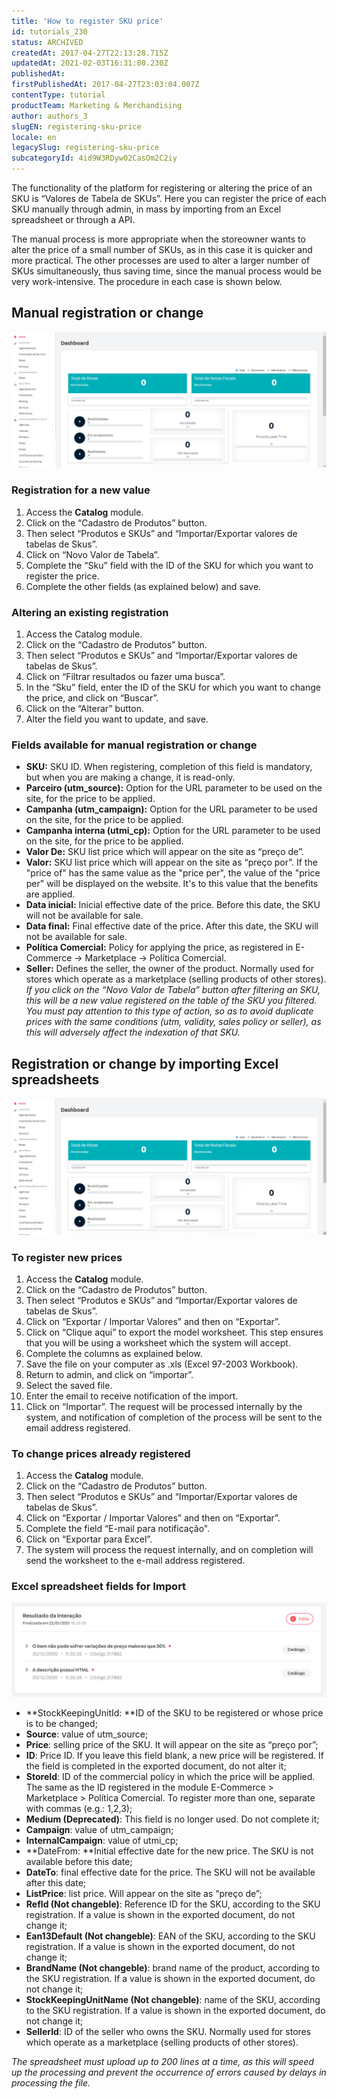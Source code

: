 ```yaml
---
title: 'How to register SKU price'
id: tutorials_230
status: ARCHIVED
createdAt: 2017-04-27T22:13:28.715Z
updatedAt: 2021-02-03T16:31:00.230Z
publishedAt: 
firstPublishedAt: 2017-04-27T23:03:04.007Z
contentType: tutorial
productTeam: Marketing & Merchandising
author: authors_3
slugEN: registering-sku-price
locale: en
legacySlug: registering-sku-price
subcategoryId: 4id9W3RDyw02CasOm2C2iy
---
```


The functionality of the platform for registering or altering the price of an SKU is “Valores de Tabela de SKUs”. Here you can register the price of each SKU manually through admin, in mass by importing from an Excel spreadsheet or through a API. 

The manual process is more appropriate when the storeowner wants to alter the price of a small number of SKUs, as in this case it is quicker and more practical. The other processes are used to alter a larger number of SKUs simultaneously, thus saving time, since the manual process would be very work-intensive. The procedure in each case is shown below.

## Manual registration or change

![](https://raw.githubusercontent.com/vtexdocs/help-center-content/refs/heads/main/_1.gif)

### Registration for a new value

1. Access the __Catalog__ module.
2. Click on the “Cadastro de Produtos” button.
3. Then select “Produtos e SKUs” and “Importar/Exportar valores de tabelas de Skus”.
4. Click on “Novo Valor de Tabela”.
5. Complete the “Sku” field with the ID of the SKU for which you want to register the price.
6. Complete the other fields (as explained below) and save.

### Altering an existing registration

1. Access the Catalog module.
2. Click on the “Cadastro de Produtos” button.
3. Then select “Produtos e SKUs” and “Importar/Exportar valores de tabelas de Skus”.
4. Click on “Filtrar resultados ou fazer uma busca”.
5. In the “Sku” field, enter the ID of the SKU for which you want to change the price, and click on “Buscar”.
6. Click on the “Alterar” button.
7. Alter the field you want to update, and save.

### Fields available for manual registration or change

- **SKU:** SKU ID. When registering, completion of this field is mandatory, but when you are making a change, it is read-only.
- **Parceiro (utm_source):** Option for the URL parameter to be used on the site, for the price to be applied.
- **Campanha (utm_campaign):** Option for the URL parameter to be used on the site, for the price to be applied.
- **Campanha interna (utmi_cp):** Option for the URL parameter to be used on the site, for the price to be applied.
- **Valor De:** SKU list price which will appear on the site as “preço de”.
- **Valor:** SKU list price which will appear on the site as “preço por”. If the "price of" has the same value as the "price per", the value of the "price per" will be displayed on the website. It's to this value that the benefits are applied.
- **Data inicial:** Inicial effective date of the price. Before this date, the SKU will not be available for sale.
- **Data final:** Final effective date of the price. After this date, the SKU will not be available for sale.
- **Política Comercial:** Policy for applying the price, as registered in E-Commerce -> Marketplace -> Política Comercial.
- **Seller:** Defines the seller, the owner of the product. Normally used for stores which operate as a marketplace (selling products of other stores).
_If you click on the “Novo Valor de Tabela” button after filtering an SKU, this will be a new value registered on the table of the SKU you filtered. You must pay attention to this type of action, so as to avoid duplicate prices with the same conditions (utm, validity, sales policy or seller), as this will adversely affect the indexation of that SKU._

## Registration or change by importing Excel spreadsheets

![](https://raw.githubusercontent.com/vtexdocs/help-center-content/refs/heads/main/_2.gif)

### To register new prices

1. Access the __Catalog__ module.
2. Click on the “Cadastro de Produtos” button.
3. Then select “Produtos e SKUs” and “Importar/Exportar valores de tabelas de Skus”.
4. Click on “Exportar / Importar Valores” and then on “Exportar”.
5. Click on “Clique aqui” to export the model worksheet. This step ensures that you will be using a worksheet which the system will accept.
6. Complete the columns as explained below.
7. Save the file on your computer as .xls (Excel 97-2003 Workbook).
8. Return to admin, and click on “importar”.
9. Select the saved file.
10. Enter the email to receive notification of the import.
11. Click on “Importar”. The request will be processed internally by the system, and notification of completion of the process will be sent to the email address registered.

### To change prices already registered

1. Access the __Catalog__ module.
2. Click on the “Cadastro de Produtos” button.
3. Then select “Produtos e SKUs” and “Importar/Exportar valores de tabelas de Skus”.
4. Click on “Exportar / Importar Valores” and then on “Exportar”.
5. Complete the field “E-mail para notificação".
6. Click on “Exportar para Excel”.
7. The system will process the request internally, and on completion will send the worksheet to the e-mail address registered.

### Excel spreadsheet fields for Import

![](https://raw.githubusercontent.com/vtexdocs/help-center-content/refs/heads/main/_3.jpg)

- **StockKeepingUnitId: **ID of the SKU to be registered or whose price is to be changed;
- **Source**: value of utm\_source;
- **Price**: selling price of the SKU. It will appear on the site as “preço por”;
- **ID**: Price ID. If you leave this field blank, a new price will be registered. If the field is completed in the exported document, do not alter it;
- **StoreId**: ID of the commercial policy in which the price will be applied. The same as the ID registered in the module E-Commerce &gt; Marketplace &gt; Política Comercial. To register more than one, separate with commas (e.g.: 1,2,3);
- **Medium (Deprecated)**: This field is no longer used. Do not complete it;
- **Campaign**: value of utm\_campaign;
- **InternalCampaign**: value of utmi\_cp;
- **DateFrom: **Initial effective date for the new price. The SKU is not available before this date;
- **DateTo**: final effective date for the price. The SKU will not be available after this date;
- **ListPrice**: list price. Will appear on the site as “preço de”;
- **RefId (Not changeble)**: Reference ID for the SKU, according to the SKU registration. If a value is shown in the exported document, do not change it;
- **Ean13Default (Not changeble)**: EAN of the SKU, according to the SKU registration. If a value is shown in the exported document, do not change it;
- **BrandName (Not changeble)**: brand name of the product, according to the SKU registration. If a value is shown in the exported document, do not change it;
- **StockKeepingUnitName (Not changeble)**: name of the SKU, according to the SKU registration. If a value is shown in the exported document, do not change it;
- **SellerId**: ID of the seller who owns the SKU. Normally used for stores which operate as a marketplace (selling products of other stores).

_The spreadsheet must upload up to 200 lines at a time, as this will speed up the processing and prevent the occurrence of errors caused by delays in processing the file._
